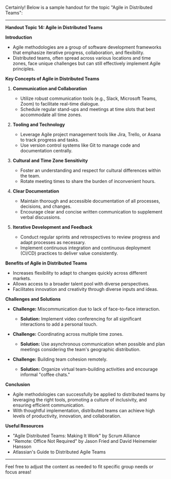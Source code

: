 Certainly! Below is a sample handout for the topic "Agile in Distributed Teams":

---

**Handout Topic 14: Agile in Distributed Teams**

**Introduction**
- Agile methodologies are a group of software development frameworks that emphasize iterative progress, collaboration, and flexibility. 
- Distributed teams, often spread across various locations and time zones, face unique challenges but can still effectively implement Agile principles.

**Key Concepts of Agile in Distributed Teams**
1. **Communication and Collaboration**
    - Utilize robust communication tools (e.g., Slack, Microsoft Teams, Zoom) to facilitate real-time dialogue.
    - Schedule regular stand-ups and meetings at time slots that best accommodate all time zones.

2. **Tooling and Technology**
    - Leverage Agile project management tools like Jira, Trello, or Asana to track progress and tasks.
    - Use version control systems like Git to manage code and documentation centrally.

3. **Cultural and Time Zone Sensitivity**
    - Foster an understanding and respect for cultural differences within the team.
    - Rotate meeting times to share the burden of inconvenient hours.

4. **Clear Documentation**
    - Maintain thorough and accessible documentation of all processes, decisions, and changes.
    - Encourage clear and concise written communication to supplement verbal discussions.

5. **Iterative Development and Feedback**
    - Conduct regular sprints and retrospectives to review progress and adapt processes as necessary.
    - Implement continuous integration and continuous deployment (CI/CD) practices to deliver value consistently.

**Benefits of Agile in Distributed Teams**
- Increases flexibility to adapt to changes quickly across different markets.
- Allows access to a broader talent pool with diverse perspectives.
- Facilitates innovation and creativity through diverse inputs and ideas.

**Challenges and Solutions**
- **Challenge:** Miscommunication due to lack of face-to-face interaction.
  - **Solution:** Implement video conferencing for all significant interactions to add a personal touch.
  
- **Challenge:** Coordinating across multiple time zones.
  - **Solution:** Use asynchronous communication when possible and plan meetings considering the team's geographic distribution.

- **Challenge:** Building team cohesion remotely.
  - **Solution:** Organize virtual team-building activities and encourage informal "coffee chats."

**Conclusion**
- Agile methodologies can successfully be applied to distributed teams by leveraging the right tools, promoting a culture of inclusivity, and ensuring efficient communication.
- With thoughtful implementation, distributed teams can achieve high levels of productivity, innovation, and collaboration.

**Useful Resources**
- "Agile Distributed Teams: Making It Work" by Scrum Alliance
- "Remote: Office Not Required" by Jason Fried and David Heinemeier Hansson
- Atlassian's Guide to Distributed Agile Teams

---

Feel free to adjust the content as needed to fit specific group needs or focus areas!